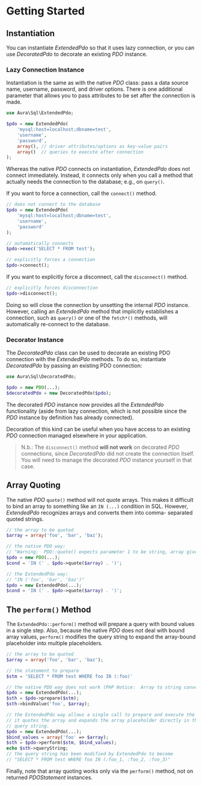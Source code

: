 # Getting Started

## Instantiation

You can instantiate _ExtendedPdo_ so that it uses lazy connection, or you can
use _DecoratedPdo_ to decorate an existing _PDO_ instance.

### Lazy Connection Instance

Instantiation is the same as with the native _PDO_ class: pass a data source
name, username, password, and driver options. There is one additional
parameter that allows you to pass attributes to be set after the connection is
made.

```php
use Aura\Sql\ExtendedPdo;

$pdo = new ExtendedPdo(
    'mysql:host=localhost;dbname=test',
    'username',
    'password',
    array(), // driver attributes/options as key-value pairs
    array()  // queries to execute after connection
);
```

Whereas the native _PDO_ connects on instantiation, _ExtendedPdo_ does not
connect immediately. Instead, it connects only when you call a method that
actually needs the connection to the database; e.g., on `query()`.

If you want to force a connection, call the `connect()` method.

```php
// does not connect to the database
$pdo = new ExtendedPdo(
    'mysql:host=localhost;dbname=test',
    'username',
    'password'
);

// automatically connects
$pdo->exec('SELECT * FROM test');

// explicitly forces a connection
$pdo->connect();
```

If you want to explicitly force a disconnect, call the `disconnect()` method.

```php
// explicitly forces disconnection
$pdo->disconnect();
```

Doing so will close the connection by unsetting the internal _PDO_ instance.
However, calling an _ExtendedPdo_ method that implicitly establishes a
connection, such as `query()` or one of the `fetch*()` methods, will
automatically re-connect to the database.

### Decorator Instance

The _DecoratedPdo_ class can be used to decorate an existing PDO connection with
the _ExtendedPdo_ methods. To do so, instantiate _DecoratedPdo_ by passing an
existing PDO connection:

```php
use Aura\Sql\DecoratedPdo;

$pdo = new PDO(...);
$decoratedPdo = new DecoratedPdo($pdo);
```

The decorated _PDO_ instance now provides all the _ExtendedPdo_ functionality
(aside from lazy connection, which is not possible since the _PDO_ instance by
definition has already connected).

Decoration of this kind can be useful when you have access to an existing _PDO_
connection managed elsewhere in your application.

> N.b.: The `disconnect()` method **will not work** on decorated _PDO_
> connections, since _DecoratedPdo_ did not create the connection itself. You
> will need to manage the decorated _PDO_ instance yourself in that case.

## Array Quoting

The native _PDO_ `quote()` method will not quote arrays. This makes it
difficult to bind an array to something like an `IN (...)` condition in SQL.
However, _ExtendedPdo_ recognizes arrays and converts them into comma-
separated quoted strings.

```php
// the array to be quoted
$array = array('foo', 'bar', 'baz');

// the native PDO way:
// "Warning:  PDO::quote() expects parameter 1 to be string, array given"
$pdo = new PDO(...);
$cond = 'IN (' . $pdo->quote($array) . ')';

// the ExtendedPdo way:
// "IN ('foo', 'bar', 'baz')"
$pdo = new ExtendedPdo(...);
$cond = 'IN (' . $pdo->quote($array) . ')';
```

## The `perform()` Method

The `ExtendedPdo::perform()` method will prepare a query with bound values in a
single step.  Also, because the native _PDO_ does not deal with bound array
values, `perform()` modifies the query string to expand the array-bound
placeholder into multiple placeholders.

```php
// the array to be quoted
$array = array('foo', 'bar', 'baz');

// the statement to prepare
$stm = 'SELECT * FROM test WHERE foo IN (:foo)'

// the native PDO way does not work (PHP Notice:  Array to string conversion)
$pdo = new ExtendedPdo(...);
$sth = $pdo->prepare($stm);
$sth->bindValue('foo', $array);

// the ExtendedPdo way allows a single call to prepare and execute the query.
// it quotes the array and expands the array placeholder directly in the
// query string.
$pdo = new ExtendedPdo(...);
$bind_values = array('foo' => $array);
$sth = $pdo->perform($stm, $bind_values);
echo $sth->queryString;
// the query string has been modified by ExtendedPdo to become
// "SELECT * FROM test WHERE foo IN (:foo_1, :foo_2, :foo_3)"
```

Finally, note that array quoting works only via the `perform()` method,
not on returned _PDOStatement_ instances.
